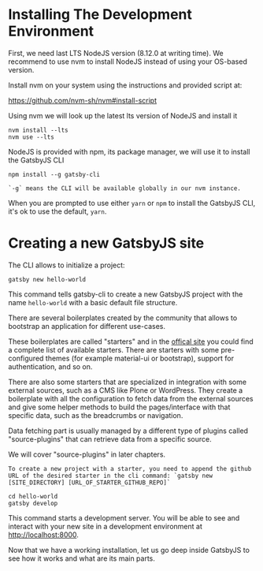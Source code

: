 # Installing The Development Environment

First, we need last LTS NodeJS version (8.12.0 at writing time).
We recommend to use nvm to install NodeJS instead of using your OS-based version.

Install nvm on your system using the instructions and provided script at:

<https://github.com/nvm-sh/nvm#install-script>

Using nvm we will look up the latest lts version of NodeJS and install it

```shell
nvm install --lts
nvm use --lts
```

NodeJS is provided with npm, its package manager, we will use it to install the GatsbyJS CLI

```shell
npm install --g gatsby-cli
```

```{note}
`-g` means the CLI will be available globally in our nvm instance.
```

When you are prompted to use either `yarn` or `npm` to install the GatsbyJS CLI, it's ok to use the default, `yarn`.

# Creating a new GatsbyJS site

The CLI allows to initialize a project:

```shell
gatsby new hello-world
```

This command tells gatsby-cli to create a new GatsbyJS project with the name `hello-world` with a basic default file structure.

There are several boilerplates created by the community that allows to bootstrap an application for different use-cases.

These boilerplates are called "starters" and in the [offical site](https://www.gatsbyjs.com/starters/?v=2) you could
find a complete list of available starters. There are starters with some pre-configured themes (for example material-ui or bootstrap), support for authentication, and so on.

There are also some starters that are specialized in integration with some external sources, such as a CMS like Plone or WordPress.
They create a boilerplate with all the configuration to fetch data from the external sources and give some helper methods to build the pages/interface with that specific data, such as the breadcrumbs or navigation.

Data fetching part is usually managed by a different type of plugins called "source-plugins" that can retrieve data from a specific source.

We will cover "source-plugins" in later chapters.

```{note}
To create a new project with a starter, you need to append the github URL of the desired starter in the cli command: `gatsby new [SITE_DIRECTORY] [URL_OF_STARTER_GITHUB_REPO]`
```

```shell
cd hello-world
gatsby develop
```

This command starts a development server.
You will be able to see and interact with your new site in a development environment at <http://localhost:8000>.

Now that we have a working installation, let us go deep inside GatsbyJS to see how it works and what are its main parts.
